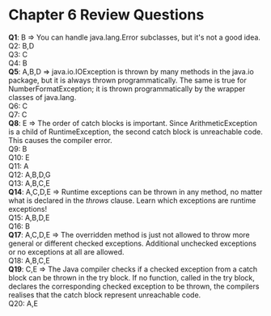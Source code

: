 # Chapter 6 Review Questions

__Q1__: B => You can handle java.lang.Error subclasses, but it's not a good idea.  
Q2: B,D  
Q3: C  
Q4: B  
__Q5__: A,B,D => java.io.IOException is thrown by many methods in the java.io package, but it is always thrown programmatically. The same is true for NumberFormatException; it is thrown programmatically by the wrapper classes of java.lang.  
Q6: C  
Q7: C  
__Q8__: E => The order of catch blocks is important. Since ArithmeticException is a child of RuntimeException, the second catch block is unreachable code. This causes the compiler error.  
Q9: B  
Q10: E  
Q11: A  
Q12: A,B,D,G  
Q13: A,B,C,E  
__Q14__: A,C,D,E => Runtime exceptions can be thrown in any method, no matter what is declared in the _throws_ clause. Learn which exceptions are runtime exceptions!  
Q15: A,B,D,E  
Q16: B  
__Q17__: A,C,D,E => The overridden method is just not allowed to throw more general or different checked exceptions. Additional unchecked exceptions or no exceptions at all are allowed.  
Q18: A,B,C,E  
__Q19__: C,E => The Java compiler checks if a checked exception from a catch block can be thrown in the try block. If no function, called in the try block, declares the corresponding checked exception to be thrown, the compilers realises that the catch block represent unreachable code.  
Q20: A,E
